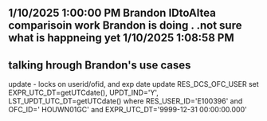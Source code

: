 

1/10/2025 1:00:00 PM
Brandon
IDtoAltea comparisoin work Brandon is doing . .not sure what is happneing yet 1/10/2025 1:08:58 PM
 -
talking hrough Brandon's use cases
 -

update - locks on userid/ofid, and exp date
update RES_DCS_OFC_USER set EXPR_UTC_DT=getUTCdate(), UPDT_IND='Y', LST_UPDT_UTC_DT=getUTCdate() where RES_USER_ID='E100396' and OFC_ID='
HOUWN01GC' and EXPR_UTC_DT='9999-12-31 00:00:00.000'


